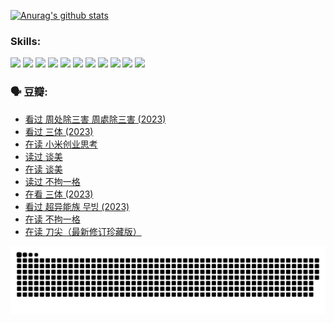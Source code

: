 
[![Anurag's github stats](https://github-readme-stats.vercel.app/api?username=w940853815)](https://github.com/anuraghazra/github-readme-stats)

### Skills:

<code><img height="32" src="https://cdn.jsdelivr.net/npm/simple-icons@v5/icons/python.svg"></code>
<code><img height="32" src="https://cdn.jsdelivr.net/npm/simple-icons@v5/icons/javascript.svg"></code>
<code><img height="32" src="https://cdn.jsdelivr.net/npm/simple-icons@v5/icons/django.svg"></code>
<code><img height="32" src="https://cdn.jsdelivr.net/npm/simple-icons@v5/icons/flask.svg"></code>
<code><img height="32" src="https://cdn.jsdelivr.net/npm/simple-icons@v5/icons/vuetify.svg"></code>
<code><img height="32" src="https://cdn.jsdelivr.net/npm/simple-icons@v5/icons/git.svg"></code>
<code><img height="32" src="https://cdn.jsdelivr.net/npm/simple-icons@v5/icons/docker.svg"></code>
<code><img height="32" src="https://cdn.jsdelivr.net/npm/simple-icons@v5/icons/postgresql.svg"></code>
<code><img height="32" src="https://cdn.jsdelivr.net/npm/simple-icons@v5/icons/elasticsearch.svg"></code>
<code><img height="32" src="https://cdn.jsdelivr.net/npm/simple-icons@v5/icons/macos.svg"></code>
<code><img height="32" src="https://cdn.jsdelivr.net/npm/simple-icons@v5/icons/linux.svg"></code>

### 🗣 豆瓣:

<!-- DOUBAN-ACTIVITIES:START -->
- [看过 周处除三害 周處除三害‎ (2023)](https://www.douban.com/people/136069238/status/4575646701/?_i=13406937)
- [看过 三体‎ (2023)](https://www.douban.com/people/136069238/status/4574263039/?_i=13406937)
- [在读 小米创业思考](https://www.douban.com/people/136069238/status/4572047905/?_i=13406937)
- [读过 谈美](https://www.douban.com/people/136069238/status/4572047629/?_i=13406937)
- [在读 谈美](https://www.douban.com/people/136069238/status/4560861771/?_i=13406937)
- [读过 不拘一格](https://www.douban.com/people/136069238/status/4560861445/?_i=13406937)
- [在看 三体‎ (2023)](https://www.douban.com/people/136069238/status/4558185093/?_i=13406937)
- [看过 超异能族 무빙‎ (2023)](https://www.douban.com/people/136069238/status/4556824186/?_i=13406937)
- [在读 不拘一格](https://www.douban.com/people/136069238/status/4541712161/?_i=13406937)
- [在读 刀尖（最新修订珍藏版）](https://www.douban.com/people/136069238/status/4541711339/?_i=13406937)
<!-- DOUBAN-ACTIVITIES:END -->


![Snake animation](https://raw.githubusercontent.com/w940853815/w940853815/output/github-contribution-grid-snake.svg)

<!--
**w940853815/w940853815** is a ✨ _special_ ✨ repository because its `README.md` (this file) appears on your GitHub profile.

Here are some ideas to get you started:

- 🔭 I’m currently working on ...
- 🌱 I’m currently learning ...
- 👯 I’m looking to collaborate on ...
- 🤔 I’m looking for help with ...
- 💬 Ask me about ...
- 📫 How to reach me: ...
- 😄 Pronouns: ...
- ⚡ Fun fact: ...
-->
